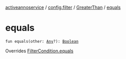 [activeannoservice](../../index.md) / [config.filter](../index.md) / [GreaterThan](index.md) / [equals](./equals.md)

# equals

`fun equals(other: `[`Any`](https://kotlinlang.org/api/latest/jvm/stdlib/kotlin/-any/index.html)`?): `[`Boolean`](https://kotlinlang.org/api/latest/jvm/stdlib/kotlin/-boolean/index.html)

Overrides [FilterCondition.equals](../-filter-condition/equals.md)

